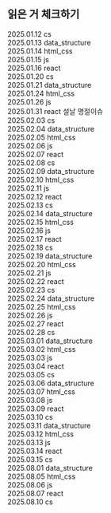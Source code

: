 <h2> 읽은 거 체크하기 </h2>

2025.01.12  cs <br>
2025.01.13 data_structure <br>
2025.01.14  html_css<br>
2025.01.15  js<br>
2025.01.16  react<br>
2025.01.20  cs<br>
2025.01.21 data_structure <br>
2025.01.24  html_css<br>
2025.01.26  js<br>
2025.01.31  react 설날 명절이슈 <br>
2025.02.03 cs <br>
2025.02.04 data_structure <br>
2025.02.05 html_css <br>
2025.02.06 js <br>
2025.02.07 react <br>
2025.02.08 cs <br>
2025.02.09 data_structure <br>
2025.02.10 html_css <br>
2025.02.11 js <br>
2025.02.12 react <br>
2025.02.13 cs <br>
2025.02.14 data_structure <br>
2025.02.15 html_css <br>
2025.02.16 js <br>
2025.02.17 react <br>
2025.02.18 cs <br>
2025.02.19 data_structure <br>
2025.02.20 html_css <br>
2025.02.21 js <br>
2025.02.22 react <br>
2025.02.23 cs <br>
2025.02.24 data_structure <br>
2025.02.25 html_css <br>
2025.02.26 js <br>
2025.02.27 react <br>
2025.02.28 cs <br>
2025.03.01 data_structure <br>
2025.03.02 html_css <br>
2025.03.03 js <br>
2025.03.04 react <br>
2025.03.05 cs <br>
2025.03.06 data_structure <br>
2025.03.07 html_css <br>
2025.03.08 js <br>
2025.03.09 react <br>
2025.03.10 cs <br>
2025.03.11 data_structure <br>
2025.03.12 html_css <br>
2025.03.13 js <br>
2025.03.14 react <br>
2025.03.15 cs <br>
2025.08.01 data_structure<br>
2025.08.05 html_css<br>
2025.08.06 js<br>
2025.08.07 react<br>
2025.08.10 cs<br>